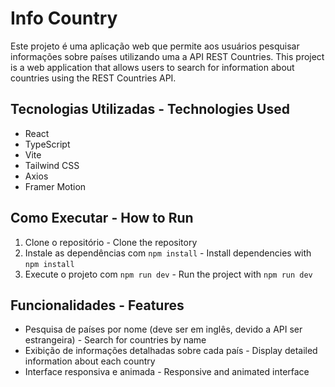 # Info Country

Este projeto é uma aplicação web que permite aos usuários pesquisar informações sobre países utilizando uma a API REST Countries.
This project is a web application that allows users to search for information about countries using the REST Countries API.

## Tecnologias Utilizadas - Technologies Used

- React
- TypeScript
- Vite
- Tailwind CSS
- Axios
- Framer Motion

## Como Executar - How to Run

1. Clone o repositório - Clone the repository
2. Instale as dependências com `npm install` - Install dependencies with `npm install`
3. Execute o projeto com `npm run dev` - Run the project with `npm run dev`

## Funcionalidades - Features

- Pesquisa de países por nome (deve ser em inglês, devido a API ser estrangeira) - Search for countries by name
- Exibição de informações detalhadas sobre cada país - Display detailed information about each country
- Interface responsiva e animada - Responsive and animated interface
